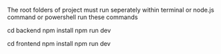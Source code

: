 The root folders of project must run seperately
within terminal or node.js command or powershell run these commands

cd backend
npm install
npm run dev


cd frontend
npm install
npm run dev


